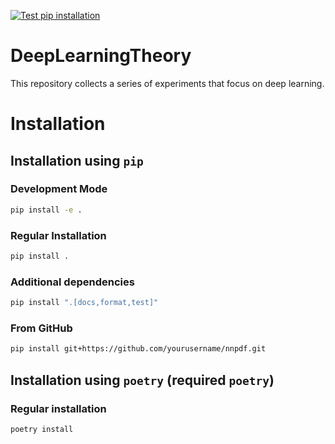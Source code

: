 [![Test pip installation](https://github.com/achiefa/DeepLearningTheory/actions/workflows/test_pip.yaml/badge.svg)](https://github.com/achiefa/DeepLearningTheory/actions/workflows/test_pip.yaml)

# DeepLearningTheory
This repository collects a series of experiments that focus on deep learning.

# Installation

## Installation using `pip`

### Development Mode
```bash
pip install -e .
```

### Regular Installation
```bash
pip install .
```

### Additional dependencies
```bash
pip install ".[docs,format,test]"
```

### From GitHub
```bash
pip install git+https://github.com/yourusername/nnpdf.git
```

## Installation using `poetry` (required `poetry`)

### Regular installation
```bash
poetry install
```
